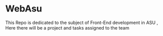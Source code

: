# WebAsu
This Repo is dedicated to the subject of Front-End development in ASU , Here there will be a project and tasks assigned to the team

